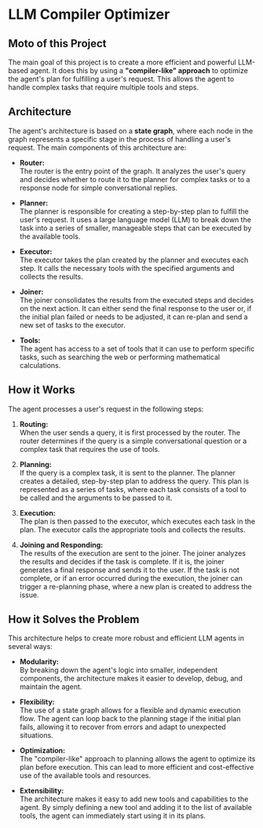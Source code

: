 
# LLM Compiler Optimizer

## Moto of this Project

The main goal of this project is to create a more efficient and powerful LLM-based agent. It does this by using a **"compiler-like" approach** to optimize the agent's plan for fulfilling a user's request. This allows the agent to handle complex tasks that require multiple tools and steps.

## Architecture

The agent's architecture is based on a **state graph**, where each node in the graph represents a specific stage in the process of handling a user's request. The main components of this architecture are:

- **Router:**  
  The router is the entry point of the graph. It analyzes the user's query and decides whether to route it to the planner for complex tasks or to a response node for simple conversational replies.

- **Planner:**  
  The planner is responsible for creating a step-by-step plan to fulfill the user's request. It uses a large language model (LLM) to break down the task into a series of smaller, manageable steps that can be executed by the available tools.

- **Executor:**  
  The executor takes the plan created by the planner and executes each step. It calls the necessary tools with the specified arguments and collects the results.

- **Joiner:**  
  The joiner consolidates the results from the executed steps and decides on the next action. It can either send the final response to the user or, if the initial plan failed or needs to be adjusted, it can re-plan and send a new set of tasks to the executor.

- **Tools:**  
  The agent has access to a set of tools that it can use to perform specific tasks, such as searching the web or performing mathematical calculations.

## How it Works

The agent processes a user's request in the following steps:

1. **Routing:**  
   When the user sends a query, it is first processed by the router. The router determines if the query is a simple conversational question or a complex task that requires the use of tools.

2. **Planning:**  
   If the query is a complex task, it is sent to the planner. The planner creates a detailed, step-by-step plan to address the query. This plan is represented as a series of tasks, where each task consists of a tool to be called and the arguments to be passed to it.

3. **Execution:**  
   The plan is then passed to the executor, which executes each task in the plan. The executor calls the appropriate tools and collects the results.

4. **Joining and Responding:**  
   The results of the execution are sent to the joiner. The joiner analyzes the results and decides if the task is complete. If it is, the joiner generates a final response and sends it to the user. If the task is not complete, or if an error occurred during the execution, the joiner can trigger a re-planning phase, where a new plan is created to address the issue.

## How it Solves the Problem

This architecture helps to create more robust and efficient LLM agents in several ways:

- **Modularity:**  
  By breaking down the agent's logic into smaller, independent components, the architecture makes it easier to develop, debug, and maintain the agent.

- **Flexibility:**  
  The use of a state graph allows for a flexible and dynamic execution flow. The agent can loop back to the planning stage if the initial plan fails, allowing it to recover from errors and adapt to unexpected situations.

- **Optimization:**  
  The "compiler-like" approach to planning allows the agent to optimize its plan before execution. This can lead to more efficient and cost-effective use of the available tools and resources.

- **Extensibility:**  
  The architecture makes it easy to add new tools and capabilities to the agent. By simply defining a new tool and adding it to the list of available tools, the agent can immediately start using it in its plans.

